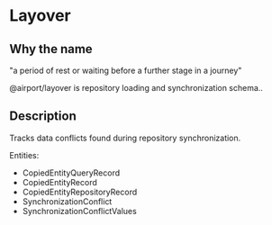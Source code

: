# Layover

## Why the name 

"a period of rest or waiting before a further stage in a journey"

@airport/layover is repository loading and synchronization schema..

## Description

Tracks data conflicts found during repository synchronization.

Entities:

*   CopiedEntityQueryRecord
*   CopiedEntityRecord
*   CopiedEntityRepositoryRecord
*   SynchronizationConflict
*   SynchronizationConflictValues
